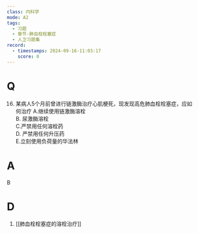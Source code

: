 ```yaml
---
class: 内科学
mode: A2
tags:
  - 习题
  - 章节-肺血栓栓塞症
  - 人卫习题集
record:
  - timestamps: 2024-09-16-11:03:17
    score: 0
---
```


# Q
16. 某病人5个月前曾进行链激酶治疗心肌梗死，现发现高危肺血栓栓塞症，应如何治疗
A.继续使用链激酶溶栓  
B. 尿激酶溶栓  
C.严禁用任何溶栓药  
D. 严禁用任何升压药  
E.立刻使用负荷量的华法林
# A
B
# D
1. [[肺血栓栓塞症的溶栓治疗]]